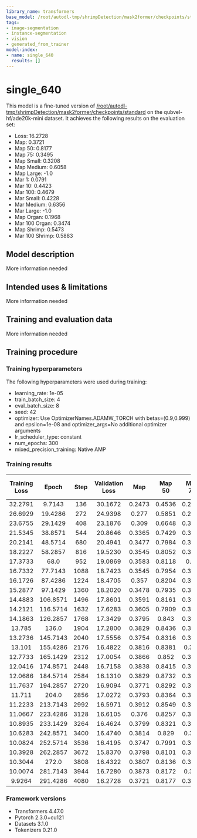 ```yaml
---
library_name: transformers
base_model: /root/autodl-tmp/shrimpDetection/mask2former/checkpoints/standard
tags:
- image-segmentation
- instance-segmentation
- vision
- generated_from_trainer
model-index:
- name: single_640
  results: []
---
```


<!-- This model card has been generated automatically according to the information the Trainer had access to. You
should probably proofread and complete it, then remove this comment. -->

# single_640

This model is a fine-tuned version of [/root/autodl-tmp/shrimpDetection/mask2former/checkpoints/standard](https://huggingface.co//root/autodl-tmp/shrimpDetection/mask2former/checkpoints/standard) on the qubvel-hf/ade20k-mini dataset.
It achieves the following results on the evaluation set:
- Loss: 16.2728
- Map: 0.3721
- Map 50: 0.8177
- Map 75: 0.3495
- Map Small: 0.3208
- Map Medium: 0.6058
- Map Large: -1.0
- Mar 1: 0.0791
- Mar 10: 0.4423
- Mar 100: 0.4679
- Mar Small: 0.4228
- Mar Medium: 0.6356
- Mar Large: -1.0
- Map Organ: 0.1968
- Mar 100 Organ: 0.3474
- Map Shrimp: 0.5473
- Mar 100 Shrimp: 0.5883

## Model description

More information needed

## Intended uses & limitations

More information needed

## Training and evaluation data

More information needed

## Training procedure

### Training hyperparameters

The following hyperparameters were used during training:
- learning_rate: 1e-05
- train_batch_size: 4
- eval_batch_size: 8
- seed: 42
- optimizer: Use OptimizerNames.ADAMW_TORCH with betas=(0.9,0.999) and epsilon=1e-08 and optimizer_args=No additional optimizer arguments
- lr_scheduler_type: constant
- num_epochs: 300
- mixed_precision_training: Native AMP

### Training results

| Training Loss | Epoch    | Step | Validation Loss | Map    | Map 50 | Map 75 | Map Small | Map Medium | Map Large | Mar 1  | Mar 10 | Mar 100 | Mar Small | Mar Medium | Mar Large | Map Background | Mar 100 Background | Map Organ | Mar 100 Organ | Map Shrimp | Mar 100 Shrimp |
|:-------------:|:--------:|:----:|:---------------:|:------:|:------:|:------:|:---------:|:----------:|:---------:|:------:|:------:|:-------:|:---------:|:----------:|:---------:|:--------------:|:------------------:|:---------:|:-------------:|:----------:|:--------------:|
| 32.2791       | 9.7143   | 136  | 30.1672         | 0.2473 | 0.4536 | 0.2806 | 0.1952    | 0.5496     | -1.0      | 0.0503 | 0.2726 | 0.2784  | 0.2286    | 0.595      | -1.0      | -1.0           | -1.0               | 0.0005    | 0.0139        | 0.4941     | 0.5429         |
| 26.6929       | 19.4286  | 272  | 24.9398         | 0.277  | 0.5851 | 0.2927 | 0.2268    | 0.567      | -1.0      | 0.0624 | 0.3399 | 0.3684  | 0.3213    | 0.6059     | -1.0      | -1.0           | -1.0               | 0.0454    | 0.1803        | 0.5087     | 0.5565         |
| 23.6755       | 29.1429  | 408  | 23.1876         | 0.309  | 0.6648 | 0.3392 | 0.2526    | 0.5834     | -1.0      | 0.0672 | 0.3872 | 0.4273  | 0.3757    | 0.6198     | -1.0      | -1.0           | -1.0               | 0.0974    | 0.2891        | 0.5206     | 0.5656         |
| 21.5345       | 38.8571  | 544  | 20.8646         | 0.3365 | 0.7429 | 0.3587 | 0.2861    | 0.5942     | -1.0      | 0.0724 | 0.4069 | 0.4456  | 0.3988    | 0.6257     | -1.0      | -1.0           | -1.0               | 0.1394    | 0.3146        | 0.5336     | 0.5766         |
| 20.2141       | 48.5714  | 680  | 20.4941         | 0.3477 | 0.7984 | 0.3443 | 0.2985    | 0.5842     | -1.0      | 0.0786 | 0.4164 | 0.4478  | 0.3987    | 0.6158     | -1.0      | -1.0           | -1.0               | 0.1663    | 0.3314        | 0.529      | 0.5643         |
| 18.2227       | 58.2857  | 816  | 19.5230         | 0.3545 | 0.8052 | 0.3499 | 0.3056    | 0.5944     | -1.0      | 0.0736 | 0.4195 | 0.4545  | 0.4068    | 0.6248     | -1.0      | -1.0           | -1.0               | 0.1719    | 0.3343        | 0.5371     | 0.5747         |
| 17.3733       | 68.0     | 952  | 19.0869         | 0.3583 | 0.8118 | 0.34   | 0.3069    | 0.5885     | -1.0      | 0.0799 | 0.4213 | 0.4534  | 0.4067    | 0.6178     | -1.0      | -1.0           | -1.0               | 0.1884    | 0.338         | 0.5282     | 0.5688         |
| 16.7332       | 77.7143  | 1088 | 18.7423         | 0.3545 | 0.7954 | 0.3329 | 0.3094    | 0.5881     | -1.0      | 0.0781 | 0.4198 | 0.4548  | 0.4096    | 0.6228     | -1.0      | -1.0           | -1.0               | 0.1732    | 0.3343        | 0.5358     | 0.5753         |
| 16.1726       | 87.4286  | 1224 | 18.4705         | 0.357  | 0.8204 | 0.3374 | 0.3135    | 0.5871     | -1.0      | 0.0732 | 0.4231 | 0.456   | 0.4119    | 0.6267     | -1.0      | -1.0           | -1.0               | 0.1795    | 0.3314        | 0.5345     | 0.5805         |
| 15.2877       | 97.1429  | 1360 | 18.2020         | 0.3478 | 0.7935 | 0.3384 | 0.3035    | 0.5881     | -1.0      | 0.0695 | 0.4263 | 0.4529  | 0.4088    | 0.6287     | -1.0      | 0.1616         | 0.3234             | 0.534     | 0.5825        |
| 14.4883       | 106.8571 | 1496 | 17.8601         | 0.3591 | 0.8161 | 0.3503 | 0.3102    | 0.6038     | -1.0      | 0.0725 | 0.4199 | 0.4546  | 0.4058    | 0.6356     | -1.0      | -1.0           | -1.0               | 0.1745    | 0.3248        | 0.5437     | 0.5844         |
| 14.2121       | 116.5714 | 1632 | 17.6283         | 0.3605 | 0.7909 | 0.3501 | 0.3154    | 0.5994     | -1.0      | 0.0718 | 0.4212 | 0.449   | 0.4036    | 0.6347     | -1.0      | 0.1804         | 0.3109             | 0.5406    | 0.587         |
| 14.1863       | 126.2857 | 1768 | 17.3429         | 0.3795 | 0.843  | 0.3384 | 0.3352    | 0.612      | -1.0      | 0.0792 | 0.4392 | 0.4669  | 0.4249    | 0.6416     | -1.0      | -1.0           | -1.0               | 0.202     | 0.3365        | 0.5571     | 0.5974         |
| 13.785        | 136.0    | 1904 | 17.2800         | 0.3829 | 0.8436 | 0.3551 | 0.3399    | 0.6075     | -1.0      | 0.0784 | 0.4409 | 0.4715  | 0.4301    | 0.6376     | -1.0      | 0.2121         | 0.3489             | 0.5538    | 0.5942        |
| 13.2736       | 145.7143 | 2040 | 17.5556         | 0.3754 | 0.8316 | 0.3617 | 0.332     | 0.6049     | -1.0      | 0.0812 | 0.4352 | 0.4538  | 0.4087    | 0.6337     | -1.0      | 0.1974         | 0.3212             | 0.5534    | 0.5864        |
| 13.101        | 155.4286 | 2176 | 16.4822         | 0.3816 | 0.8381 | 0.368  | 0.3359    | 0.6155     | -1.0      | 0.0813 | 0.4419 | 0.4747  | 0.4346    | 0.6376     | -1.0      | 0.202          | 0.354              | 0.5613    | 0.5955        |
| 12.7733       | 165.1429 | 2312 | 17.0054         | 0.3866 | 0.852  | 0.3711 | 0.3429    | 0.617      | -1.0      | 0.0837 | 0.4457 | 0.4683  | 0.4243    | 0.6455     | -1.0      | 0.2079         | 0.3372             | 0.5654    | 0.5994        |
| 12.0416       | 174.8571 | 2448 | 16.7158         | 0.3838 | 0.8415 | 0.3681 | 0.3387    | 0.6133     | -1.0      | 0.0833 | 0.4402 | 0.4665  | 0.4225    | 0.6396     | -1.0      | 0.2072         | 0.3394             | 0.5605    | 0.5935        |
| 12.0686       | 184.5714 | 2584 | 16.1310         | 0.3829 | 0.8732 | 0.3626 | 0.3402    | 0.6078     | -1.0      | 0.0791 | 0.4465 | 0.4677  | 0.4238    | 0.6376     | -1.0      | 0.2076         | 0.3438             | 0.5583    | 0.5916        |
| 11.7637       | 194.2857 | 2720 | 16.9094         | 0.3771 | 0.8292 | 0.3465 | 0.3289    | 0.6029     | -1.0      | 0.0779 | 0.4427 | 0.4606  | 0.4127    | 0.6327     | -1.0      | 0.2104         | 0.3387             | 0.5438    | 0.5825        |
| 11.711        | 204.0    | 2856 | 17.0272         | 0.3793 | 0.8364 | 0.3509 | 0.3358    | 0.6103     | -1.0      | 0.0763 | 0.4469 | 0.4786  | 0.4337    | 0.6446     | -1.0      | 0.2004         | 0.3599             | 0.5581    | 0.5974        |
| 11.2233       | 213.7143 | 2992 | 16.5971         | 0.3912 | 0.8549 | 0.3691 | 0.3444    | 0.6134     | -1.0      | 0.0794 | 0.4474 | 0.4719  | 0.4305    | 0.6376     | -1.0      | 0.2215         | 0.3496             | 0.5609    | 0.5942        |
| 11.0667       | 223.4286 | 3128 | 16.6105         | 0.376  | 0.8257 | 0.3534 | 0.332     | 0.6034     | -1.0      | 0.0767 | 0.4429 | 0.4688  | 0.4271    | 0.6347     | -1.0      | 0.1995         | 0.3467             | 0.5524    | 0.5909        |
| 10.8935       | 233.1429 | 3264 | 16.4624         | 0.3799 | 0.8321 | 0.3626 | 0.3302    | 0.6119     | -1.0      | 0.0773 | 0.4468 | 0.4717  | 0.4302    | 0.6416     | -1.0      | 0.2022         | 0.3453             | 0.5576    | 0.5981        |
| 10.6283       | 242.8571 | 3400 | 16.4740         | 0.3814 | 0.829  | 0.379  | 0.3325    | 0.6189     | -1.0      | 0.0815 | 0.4426 | 0.4729  | 0.4258    | 0.6455     | -1.0      | 0.2021         | 0.3496             | 0.5606    | 0.5961        |
| 10.0824       | 252.5714 | 3536 | 16.4195         | 0.3747 | 0.7991 | 0.3655 | 0.326     | 0.6066     | -1.0      | 0.0822 | 0.4447 | 0.4659  | 0.4238    | 0.6416     | -1.0      | 0.198          | 0.3343             | 0.5514    | 0.5974        |
| 10.3928       | 262.2857 | 3672 | 15.8370         | 0.3798 | 0.8101 | 0.3587 | 0.3331    | 0.614      | -1.0      | 0.0857 | 0.4406 | 0.4647  | 0.4204    | 0.6446     | -1.0      | 0.1978         | 0.3314             | 0.5618    | 0.5981        |
| 10.3044       | 272.0    | 3808 | 16.4322         | 0.3807 | 0.8136 | 0.3852 | 0.3303    | 0.6216     | -1.0      | 0.0786 | 0.4461 | 0.4636  | 0.4174    | 0.6465     | -1.0      | 0.1972         | 0.3292             | 0.5642    | 0.5981        |
| 10.0074       | 281.7143 | 3944 | 16.7280         | 0.3873 | 0.8172 | 0.374  | 0.3369    | 0.6148     | -1.0      | 0.0813 | 0.4452 | 0.4663  | 0.4159    | 0.6426     | -1.0      | 0.2154         | 0.3431             | 0.5592    | 0.5896        |
| 9.9264        | 291.4286 | 4080 | 16.2728         | 0.3721 | 0.8177 | 0.3495 | 0.3208    | 0.6058     | -1.0      | 0.0791 | 0.4423 | 0.4679  | 0.4228    | 0.6356     | -1.0      | 0.1968         | 0.3474             | 0.5473    | 0.5883        |


### Framework versions

- Transformers 4.47.0
- Pytorch 2.3.0+cu121
- Datasets 3.1.0
- Tokenizers 0.21.0
